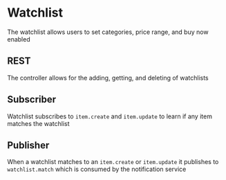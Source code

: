 # Watchlist
The watchlist allows users to set categories, price range, and buy now enabled


## REST 
The controller allows for the adding, getting, and deleting of watchlists

## Subscriber
Watchlist subscribes to `item.create` and `item.update` to learn if any item matches the watchlist

## Publisher
When a watchlist matches to an `item.create` or `item.update` it publishes to `watchlist.match` which is consumed by the notification service
